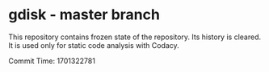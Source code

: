 # gdisk - master branch

This repository contains frozen state of the repository.
Its history is cleared. It is used only for static code
analysis with Codacy.

Commit Time: 1701322781